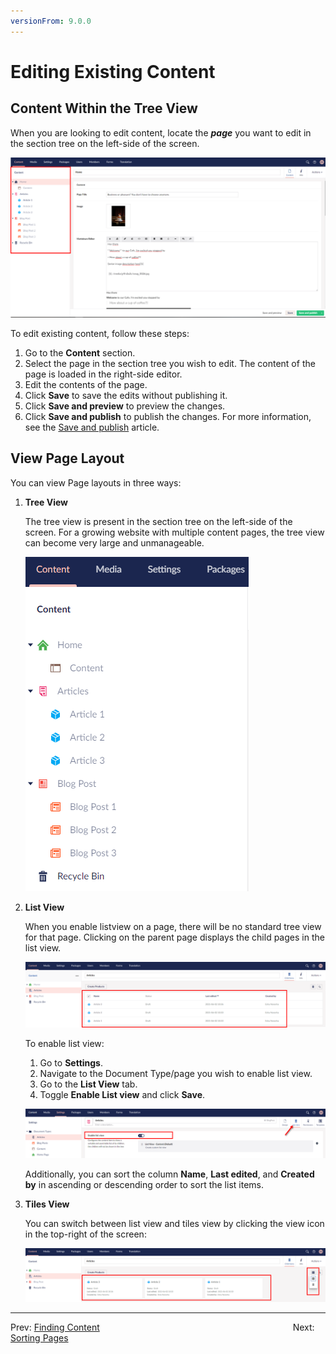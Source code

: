 ```yaml
---
versionFrom: 9.0.0
---
```


# Editing Existing Content

## Content Within the Tree View

When you are looking to edit content, locate the ***page*** you want to edit in the section tree on the left-side of the screen.

![Viewing Pages in Content Section](images/View-page-v9.png)

To edit existing content, follow these steps:

1. Go to the **Content** section.
2. Select the page in the section tree you wish to edit. The content of the page is loaded in the right-side editor.
3. Edit the contents of the page.
4. Click **Save** to save the edits without publishing it.
5. Click **Save and preview** to preview the changes.
6. Click **Save and publish** to publish the changes. For more information, see the [Save and publish](../Creating-Saving-and-Publishing-Content/index-v9.md#saving-and-publishing-pages) article.

## View Page Layout

You can view Page layouts in three ways:

1. **Tree View**

    The tree view is present in the section tree on the left-side of the screen. For a growing website with multiple content pages, the tree view can become very large and unmanageable.

    ![Tree View](images/Pick-page-v9.png)

2. **List View**

    When you enable listview on a page, there will be no standard tree view for that page. Clicking on the parent page displays the child pages in the list view.

    ![Shows the regular listview.](images/List-view-v9.png)

    To enable list view:
    1. Go to **Settings**.
    2. Navigate to the Document Type/page you wish to enable list view.
    3. Go to the **List View** tab.
    4. Toggle **Enable List view** and click **Save**. 

    ![Shows the regular listview.](images/Enabling-List-View-v9.png)

    Additionally, you can sort the column **Name**, **Last edited**, and **Created by** in ascending or descending order to sort the list items.

3. **Tiles View**

    You can switch between list view and tiles view by clicking the view icon in the top-right of the screen:

    ![Tiles View.](images/Tiles-View-v9.png)

---

Prev: [Finding Content](../Finding-Content/index-v9.md) &emsp; &emsp; &emsp; &emsp; &emsp; &emsp; &emsp; &emsp; &emsp; &emsp; &emsp; &emsp; &emsp; &emsp; &emsp; &emsp; &emsp; Next: [Sorting Pages](../Ordering-Pages/index-v9.md)
